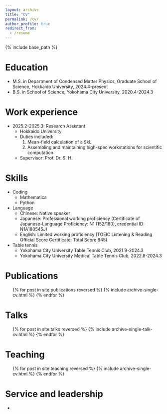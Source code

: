 ```yaml
---
layout: archive
title: "CV"
permalink: /cv/
author_profile: true
redirect_from:
  - /resume
---
```


{% include base_path %}

Education
======
* M.S. in Department of Condensed Matter Physics, Graduate School of Science, Hokkaido University, 2024.4-present
* B.S. in School of Science, Yokohama City University, 2020.4-2024.3

Work experience
======
* 2025.2-2025.3: Research Assistant
  * Hokkaido University
  * Duties included:
    1. Mean-field calculation of a SkL
    2. Assembling and maintaining high-spec workstations for scientific computation
  * Supervisor: Prof. Dr. S. H.
  
Skills
======
* Coding
    * Mathematica
    * Python
* Language 
  * Chinese: Native speaker
  * Japanese:  Professional working proficiency (Certificate of Japanese-Language Proficiency: N1 (152/180), credential ID: N1A180545J)
  * English: Limited working proficiency (TOEIC Listening & Reading Official Score Certificate: Total Score 845)
* Table tennis
  * Yokohama City University Table Tennis Club, 2021.9-2024.3
  * Yokohama City University Medical Table Tennis Club, 2022.8-2024.3
  
Publications
======
  <ul>{% for post in site.publications reversed %}
    {% include archive-single-cv.html %}
  {% endfor %}</ul>
  
Talks
======
  <ul>{% for post in site.talks reversed %}
    {% include archive-single-talk-cv.html  %}
  {% endfor %}</ul>
  
Teaching
======
  <ul>{% for post in site.teaching reversed %}
    {% include archive-single-cv.html %}
  {% endfor %}</ul>
  
Service and leadership
======
*

